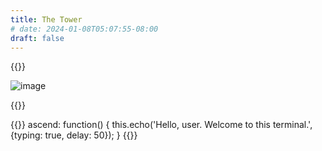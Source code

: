 ```yaml
---
title: The Tower
# date: 2024-01-08T05:07:55-08:00
draft: false
---
```


{{<hidden id="asdf">}}

![image](https://images.unsplash.com/photo-1534415378365-701353a65fed?q=80&w=720&h=800&auto=format&fit=crop&crop=bottom&ixlib=rb-4.0.3&ixid=M3wxMjA3fDB8MHxwaG90by1wYWdlfHx8fGVufDB8fHx8fA%3D%3D#center)

{{</hidden>}}

{{<terminal id="term" >}}
ascend: function() {
    this.echo('Hello, user. Welcome to this terminal.', {typing: true, delay: 50});
}
{{</terminal>}}


<script>
async function animation(){
    $('#asdf').addClass("fade-in-slow");
    $('#asdf').removeClass("hidden");
    term.focus(true);
    await term.echo("[[g;white;]The Tower of Programming Knowledge]", { typing: true, delay: 50, keepWords: true } );
    await term.echo("----------------------------------\nThis tower shares with all who ask the knowledge needed to make his or her first programming journey.", { typing: true, delay: 2, keepWords: true } );
    await term.echo("\nAll it asks for in return is your determination to reach its peak.", { typing: true, delay: 2, keepWords: true } );
    await term.echo("\nEnter your name to proceed.", { typing: true, delay: 50, keepWords: true } );
    term.read(">> ").then(async (name) =>{
        await term.set_prompt("\nBe welcomed to this place, [[g;white;]" + name + "].", {typing: true, delay: 50, keepWords: true});
        term.freeze(true);
        await sleep(1000);
        window.location.href = '/TowerOfProgrammingKnowledge/next';
    });
    // term.freeze(true);
}

animation()
</script>

<!-- <script src="terminal.js"></script> -->
<!-- <script src="terminal.css"></script> -->
<!-- <div class="tv"> -->
<!--     <div class="collection external terminal"> -->
<!--         See Also: <a href="https://codepen.io/jcubic/pen/JjpzzOr" target="top">Red version</a>, or <a href="https://codepen.io/collection/AeGGxz" target="top">Vintage Screen Effects</a>, <a href="https://codepen.io/collection/Mgrkmw"  target="top">Terminal Things</a>, and <a href="https://codepen.io/collection/LPjoaW" target="top">other jQuery Terminal demos</a>. -->
<!--     </div> -->
<!--     <div class="flicker"></div> -->
<!--     <div class="scanlines"></div> -->
<!--     <div class="noise"></div> -->
<!-- </div> -->

